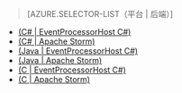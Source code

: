 > [AZURE.SELECTOR-LIST（平台 | 后端）]
- [(C# | EventProcessorHost C#)](/zh-cn/documentation/articles/service-bus-event-hubs-csharp-ephcs-getstarted)
- [(C# | Apache Storm)](/zh-cn/documentation/articles/service-bus-event-hubs-csharp-storm-getstarted)
- [(Java | EventProcessorHost C#)](/zh-cn/documentation/articles/service-bus-event-hubs-java-ephcs-getstarted)
- [(Java | Apache Storm)](/zh-cn/documentation/articles/service-bus-event-hubs-java-storm-getstarted)
- [(C | EventProcessorHost C#)](/zh-cn/documentation/articles/service-bus-event-hubs-c-ephcs-getstarted)
- [(C | Apache Storm)](/zh-cn/documentation/articles/service-bus-event-hubs-c-storm-getstarted)
<!--HONumber=41-->

